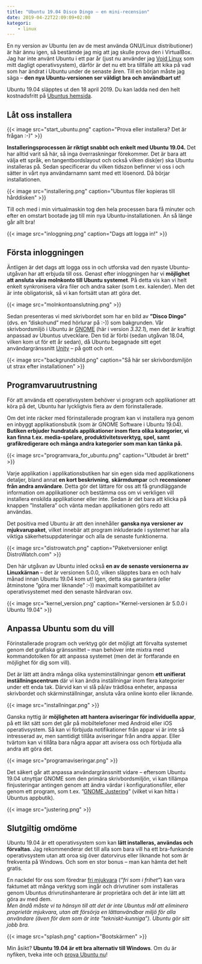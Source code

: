 ```yaml
---
title: "Ubuntu 19.04 Disco Dingo – en mini-recension"
date: 2019-04-22T22:09:09+02:00
kategori:
    - linux
---
```


En ny version av Ubuntu (en av de mest använda GNU/Linux distributioner) är här ännu igen, så bestämde jag mig att jag skulle prova den i VirtualBox. Jag har inte använt Ubuntu i ett par år (just nu använder jag [Void Linux](https://voidlinux.org/) som mitt dagligt operativsystem), därför är det nu ett bra tillfälle att kika på vad som har ändrat i Ubuntu under de senaste åren. Till en början måste jag säga – **den nya Ubuntu-versionen ser väldigt bra och användbart ut!**

Ubuntu 19.04 släpptes ut den 18 april 2019. Du kan ladda ned den helt kostnadsfritt på [Ubuntus hemsida](http://releases.ubuntu.com/19.04/).

## Låt oss installera

{{< image src="start_ubuntu.png" caption="Prova eller installera? Det är frågan :-)" >}}

**Installeringsprocessen är riktigt snabbt och enkelt med Ubuntu 19.04.** Det har alltid varit så här, så inga överraskningar förekommer. Det är bara att välja ett språk, en tangentbordslayout och också vilken disk(er) ska Ubuntu installeras på. Sedan specificerar du vilken tidszon befinner vi oss i och sätter in vårt nya användarnamn samt med ett lösenord. Då börjar installationen.

{{< image src="installering.png" caption="Ubuntus filer kopieras till hårddisken" >}}

Till och med i min virtualmaskin tog den hela processen bara få minuter och efter en omstart bootade jag till min nya Ubuntu-installationen. Än så länge går allt bra!

{{< image src="inloggning.png" caption="Dags att logga in!" >}}

## Första inloggningen
Äntligen är det dags att logga oss in och utforska vad den nyaste Ubuntu-utgåvan har att erbjuda till oss. Genast efter inloggningen har vi **möjlighet att ansluta våra molnkonto till Ubuntu systemet**. På detta vis kan vi helt enkelt synkronisera våra filer och andra saker (som t.ex. kalender). Men det är inte obligatorisk, så vi kan fortsätt utan att göra det.

{{< image src="molnkontoanslutning.png" >}}

Sedan presenteras vi med skrivbordet som har en bild av **”Disco Dingo”** (dvs. en ”diskohund” med hörlurar på :-)) som bakgrunden. Vår skrivbordsmiljö i Ubuntu är [GNOME](https://www.gnome.org/) (här i version *3.32.1*), men det är kraftigt anpassad av Ubuntus utvecklare. Den tid är förbi (sedan utgåvan 18.04, vilken kom ut för ett år sedan), då Ubuntu begagnade sitt eget användargränssnitt [Unity](https://sv.wikipedia.org/wiki/Unity_(anv%C3%A4ndargr%C3%A4nssnitt)) – på gott och ont.

{{< image src="backgrundsbild.png" caption="Så här ser skrivbordsmiljön ut strax efter installationen" >}}

## Programvaruutrustning
För att använda ett operativsystem behöver vi program och applikationer att köra på det, Ubuntu har lyckligtvis flera av dem förinstallerade.

Om det inte räcker med förinstallerade program kan vi installera nya genom en inbyggt applikationsbutik (som är GNOME Software i Ubuntu 19.04). **Butiken erbjuder hundratals applikationer inom flera olika kategorier, vi kan finna t.ex. media-spelare, produktivitetsverktyg, spel, samt grafikredigerare och många andra kategorier som man kan tänka på.**

{{< image src="programvara_for_ubuntu.png" caption="Utbudet är brett" >}}

Varje applikation i applikationsbutiken har sin egen sida med applikationens detaljer, bland annat **en kort beskrivning**, **skärmdumpar** och **recensioner från andra användare**. Detta gör det lättare för oss att få grundläggande information om applikationer och bestämma oss om vi verkligen vill installera enskilda applikationer eller inte.
Sedan är det bara att klicka på knappen ”Installera” och vänta medan applikationen görs redo att användas.

Det positiva med Ubuntu är att den innehåller **ganska nya versioner av mjukvarupaket**, vilket innebär att program inkluderade i systemet har alla viktiga säkerhetsuppdateringar och alla de senaste funktionerna.

{{< image src="distrowatch.png" caption="Paketversioner enligt DistroWatch.com" >}}

Den här utgåvan av Ubuntu inled också **en av de senaste versionerna av Linuxkärnan** – det är versionen 5.0.0, vilken släpptes bara en och halv månad innan Ubuntu 19.04 kom ut! Igen, detta ska  garantera (eller åtminstone ”göra mer liknande” :-)) maximalt kompatibilitet av operativsystemet med den senaste hårdvaran osv.

{{< image src="kernel_version.png" caption="Kernel-versionen är 5.0.0 i Ubuntu 19.04" >}}

## Anpassa Ubuntu som du vill
Förinstallerade program och verktyg gör det möjligt att förvalta systemet genom det grafiska gränssnittet – man behöver inte mixtra med kommandotolken för att anpassa systemet (men det är fortfarande en möjlighet för dig som vill).

Det är lätt att ändra många olika systeminställningar genom **ett unifierat inställningscentrum** där vi kan ändra inställningar inom flera kategorier under ett enda tak. Därvid kan vi slå på/av trädlösa enheter, anpassa skrivbordet och skärminställningar, ansluta våra online konto eller liknande.

{{< image src="installningar.png" >}}

Ganska nyttig är **möjligheten att hantera aviseringar för individuella appar**, på ett likt sätt som det går på mobiltelefoner med Android eller iOS operativsystem.
Så kan vi förbjuda notifikationer från appar vi är inte så intresserad av, men samtidigt tillåta aviseringar från andra appar. Eller tvärtom kan vi tillåta bara några appar att avisera oss och förbjuda alla andra att göra det.

{{< image src="programaviseringar.png" >}}

Det säkert går att anpassa användargränssnitt vidare – eftersom Ubuntu 19.04 utnyttjar GNOME som den primära skrivbordsmiljön, vi kan tillämpa finjusteringar antingen genom att ändra värdar i konfigurationsfiler, eller genom ett program, som t.ex. ”[GNOME Justering](https://wiki.gnome.org/action/show/Apps/Tweaks)” (vilket vi kan hitta i Ubuntus appbutik).

{{< image src="justering.png" >}}

## Slutgiltig omdöme

Ubuntu 19.04 är ett operativsystem som kan **lätt installeras, användas och förvaltas**. Jag rekommenderar det till alla som bara vill ha ett bra-funkande operativsystem utan att oroa sig över datorvirus eller liknande hot som är frekventa på Windows. Och som en stor bonus – man kan hämta det helt gratis.

En nackdel för oss som föredrar [fri mjukvara](https://www.gnu.org/philosophy/free-sw.sv.html) (*”fri som i frihet”*) kan vara faktumet att många verktyg som ingår och drivrutiner som installeras genom Ubuntus drivrutinshanterare är proprietära och det är inte lätt att göra av med dem.  
*Men ändå måste vi ta hänsyn till att det är inte Ubuntus mål att eliminera proprietär mjukvara, utan att försörja en lättanvändbar miljö för alla användare (även för dem som är inte ”tekniskt-kunniga”). Ubuntu gör sitt jobb bra.*

{{< image src="splash.png" caption="Bootskärmen" >}}

Min åsikt? **Ubuntu 19.04 är ett bra alternativ till Windows**. Om du är nyfiken, tveka inte och [prova Ubuntu nu](https://www.ubuntu.com/download/desktop)!

